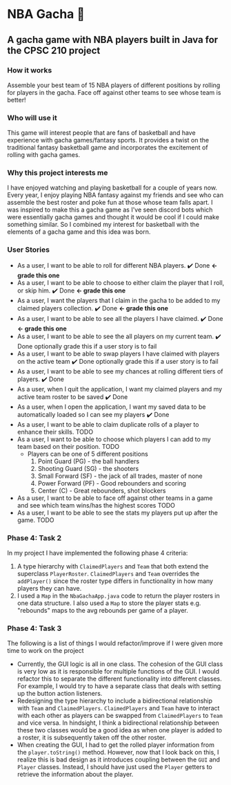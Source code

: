 # NBA Gacha :basketball:

## A gacha game with NBA players built in Java for the CPSC 210 project

### How it works
Assemble your best team of 15 NBA players of different positions by rolling for players in the gacha. Face off against
other teams to see whose team is better!

### Who will use it
This game will interest people that are fans of basketball and have experience with gacha games/fantasy sports.
It provides a twist on the traditional fantasy basketball game and incorporates the excitement of rolling with
gacha games.

### Why this project interests me
I have enjoyed watching and playing basketball for a couple of years now. Every year, I enjoy playing NBA fantasy
against my friends and see who can assemble the best roster and poke fun at those whose team falls apart. I was
inspired to make this a gacha game as I've seen discord bots which were essentially gacha games and thought it would
be cool if I could make something similar. So I combined my interest for basketball with the elements of a gacha game
and this idea was born.


### User Stories
- As a user, I want to be able to roll for different NBA players. :heavy_check_mark: Done **<- grade this one**
- As a user, I want to be able to choose to either claim the player that I roll, or skip him. :heavy_check_mark: Done
 **<- grade this one**
- As a user, I want the players that I claim in the gacha to be added to my claimed players collection.
 :heavy_check_mark: Done **<- grade this one**
- As a user, I want to be able to see all the players I have claimed. :heavy_check_mark: Done **<- grade this one**
- As a user, I want to be able to see the all players on my current team. :heavy_check_mark: Done optionally grade this
if a user story is to fail
- As a user, I want to be able to swap players I have claimed with players on the active team :heavy_check_mark: Done
optionally grade this if a user story is to fail
- As a user, I want to be able to see my chances at rolling different tiers of players. :heavy_check_mark: Done
- As a user, when I quit the application, I want my claimed players and my active team roster to be saved 
:heavy_check_mark: Done
- As a user, when I open the application, I want my saved data to be automatically loaded so I can see my players
:heavy_check_mark: Done
- As a user, I want to be able to claim duplicate rolls of a player to enhance their skills. TODO
- As a user, I want to be able to choose which players I can add to my team based on their position. TODO
    - Players can be one of 5 different positions 
        1. Point Guard (PG) - the ball handlers
        2. Shooting Guard (SG) - the shooters
        3. Small Forward (SF) - the jack of all trades, master of none
        4. Power Forward (PF) - Good rebounders and scoring
        5. Center (C) - Great rebounders, shot blockers
- As a user, I want to be able to face off against other teams in a game and see which team wins/has the highest scores
TODO
- As a user, I want to be able to see the stats my players put up after the game. TODO

### Phase 4: Task 2
In my project I have implemented the following phase 4 criteria:

1. A type hierarchy with `ClaimedPlayers` and `Team` that both extend the superclass `PlayerRoster`. `ClaimedPlayers`
and `Team` overrides the `addPlayer()` since the roster type differs in functionality in how many players they can have.
2. I used a `Map` in the `NbaGachaApp.java` code to return the player rosters in one data structure. I also used
a `Map` to store the player stats e.g. "rebounds" maps to the avg rebounds per game of a player.

### Phase 4: Task 3
The following is a list of things I would refactor/improve if I were given more time to work on the project
- Currently, the GUI logic is all in one class. The cohesion of the GUI class is very low as it is responsible for
multiple functions of the GUI. I would refactor this to separate the different functionality into different classes. For
example, I would try to have a separate class that deals with setting up the button action listeners.
- Redesigning the type hierarchy to include a bidirectional relationship with `Team` and `ClaimedPlayers`.
`ClaimedPlayers` and `Team` have to interact with each other as players can be swapped from `ClaimedPlayers` to `Team`
and vice versa. In hindsight, I think a bidirectional relationship between these two classes would be a good idea as
when one player is added to a roster, it is subsequently taken off the other roster.
- When creating the GUI, I had to get the rolled player information from the `player.toString()` method. However, now
that I look back on this, I realize this is bad design as it introduces coupling between the `GUI` and `Player` classes. 
Instead, I should have just used the `Player` getters to retrieve the information about the player.